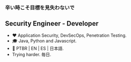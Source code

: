 ### 辛い時こそ目標を見失わないで

## Security Engineer - Developer

- ❤️ Application Security, DevSecOps, Penetration Testing.
- 🎓 Java, Python and Javascript.
- 📙 PTBR | EN | ES | 日本語.
- Trying harder. 毎日.
